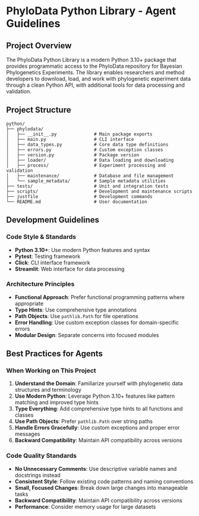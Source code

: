 # PhyloData Python Library - Agent Guidelines

## Project Overview

The PhyloData Python Library is a modern Python 3.10+ package that provides programmatic access to the PhyloData repository for Bayesian Phylogenetics Experiments. The library enables researchers and method developers to download, load, and work with phylogenetic experiment data through a clean Python API, with additional tools for data processing and validation.

## Project Structure

```
python/
├── phylodata/
│   ├── __init__.py              # Main package exports
│   ├── main.py                  # CLI interface
│   ├── data_types.py            # Core data type definitions
│   ├── errors.py                # Custom exception classes
│   ├── version.py               # Package version
│   ├── loader/                  # Data loading and downloading
│   ├── process/                 # Experiment processing and validation
│   ├── maintenance/             # Database and file management
│   └── sample_metadata/         # Sample metadata utilities
├── tests/                       # Unit and integration tests
├── scripts/                     # Development and maintenance scripts
├── justfile                     # Development commands
└── README.md                    # User documentation
```

## Development Guidelines

### Code Style & Standards

- **Python 3.10+**: Use modern Python features and syntax
- **Pytest**: Testing framework
- **Click**: CLI interface framework
- **Streamlit**: Web interface for data processing

### Architecture Principles

- **Functional Approach**: Prefer functional programming patterns where appropriate
- **Type Hints**: Use comprehensive type annotations
- **Path Objects**: Use `pathlib.Path` for file operations
- **Error Handling**: Use custom exception classes for domain-specific errors
- **Modular Design**: Separate concerns into focused modules

## Best Practices for Agents

### When Working on This Project

1. **Understand the Domain**: Familiarize yourself with phylogenetic data structures and terminology
2. **Use Modern Python**: Leverage Python 3.10+ features like pattern matching and improved type hints
3. **Type Everything**: Add comprehensive type hints to all functions and classes
4. **Use Path Objects**: Prefer `pathlib.Path` over string paths
5. **Handle Errors Gracefully**: Use custom exceptions and proper error messages
6. **Backward Compatibility**: Maintain API compatibility across versions

### Code Quality Standards

- **No Unnecessary Comments**: Use descriptive variable names and docstrings instead
- **Consistent Style**: Follow existing code patterns and naming conventions
- **Small, Focused Changes**: Break down large changes into manageable tasks
- **Backward Compatibility**: Maintain API compatibility across versions
- **Performance**: Consider memory usage for large datasets
